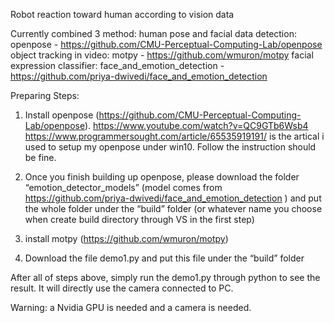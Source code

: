 Robot reaction toward human according to vision data

Currently combined 3 method:
human pose and facial data detection: openpose - https://github.com/CMU-Perceptual-Computing-Lab/openpose
object tracking in video: motpy - https://github.com/wmuron/motpy
facial expression classifier: face_and_emotion_detection - https://github.com/priya-dwivedi/face_and_emotion_detection

Preparing Steps:
1. Install openpose (https://github.com/CMU-Perceptual-Computing-Lab/openpose).
	https://www.youtube.com/watch?v=QC9GTb6Wsb4
	https://www.programmersought.com/article/65535919191/ is the artical i used to setup my openpose under win10. Follow the instruction should be fine.

2. Once you finish building up openpose, please download the folder “emotion_detector_models” (model comes from https://github.com/priya-dwivedi/face_and_emotion_detection
) and put the whole folder under the “build” folder (or whatever name you choose when create build directory through VS in the first step)

3. install motpy (https://github.com/wmuron/motpy)

4. Download the file demo1.py and put this file under the “build” folder

After all of steps above, simply run the demo1.py through python to see the result. It will directly use the camera connected to PC.

Warning: a Nvidia GPU is needed and a camera is needed.
